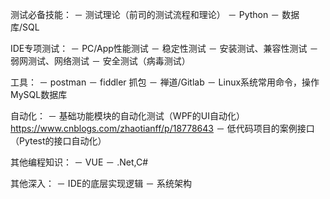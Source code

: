 测试必备技能：
－ 测试理论（前司的测试流程和理论）
－ Python
－ 数据库/SQL


IDE专项测试：
－ PC/App性能测试
－ 稳定性测试
－ 安装测试、兼容性测试
－ 弱网测试、网络测试
－ 安全测试（病毒测试）


工具：
－ postman 
－ fiddler 抓包
－ 禅道/Gitlab
－ Linux系统常用命令，操作MySQL数据库


自动化：
－ 基础功能模块的自动化测试（WPF的UI自动化）https://www.cnblogs.com/zhaotianff/p/18778643
－ 低代码项目的案例接口（Pytest的接口自动化）


其他编程知识：
－ VUE
－ .Net,C#


其他深入：
－ IDE的底层实现逻辑
－ 系统架构